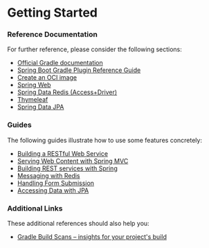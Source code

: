 # Getting Started

### Reference Documentation
For further reference, please consider the following sections:

* [Official Gradle documentation](https://docs.gradle.org)
* [Spring Boot Gradle Plugin Reference Guide](https://docs.spring.io/spring-boot/docs/3.1.6/gradle-plugin/reference/html/)
* [Create an OCI image](https://docs.spring.io/spring-boot/docs/3.1.6/gradle-plugin/reference/html/#build-image)
* [Spring Web](https://docs.spring.io/spring-boot/docs/3.1.6/reference/htmlsingle/index.html#web)
* [Spring Data Redis (Access+Driver)](https://docs.spring.io/spring-boot/docs/3.1.6/reference/htmlsingle/index.html#data.nosql.redis)
* [Thymeleaf](https://docs.spring.io/spring-boot/docs/3.1.6/reference/htmlsingle/index.html#web.servlet.spring-mvc.template-engines)
* [Spring Data JPA](https://docs.spring.io/spring-boot/docs/3.1.6/reference/htmlsingle/index.html#data.sql.jpa-and-spring-data)

### Guides
The following guides illustrate how to use some features concretely:

* [Building a RESTful Web Service](https://spring.io/guides/gs/rest-service/)
* [Serving Web Content with Spring MVC](https://spring.io/guides/gs/serving-web-content/)
* [Building REST services with Spring](https://spring.io/guides/tutorials/rest/)
* [Messaging with Redis](https://spring.io/guides/gs/messaging-redis/)
* [Handling Form Submission](https://spring.io/guides/gs/handling-form-submission/)
* [Accessing Data with JPA](https://spring.io/guides/gs/accessing-data-jpa/)

### Additional Links
These additional references should also help you:

* [Gradle Build Scans – insights for your project's build](https://scans.gradle.com#gradle)

